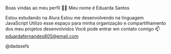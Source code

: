 Boas vindas ao meu perfil 💙💙
Meu nome é Eduarda Santos

Estou estudando na Alura
Estou me desenvolvendo na linguagem JavaScript
Utilizo esse espaço para minha organização e compartilhamento dos meu projetos desenvolvidos
Você pode entrar em contato comigo 📫
eduardafernandes805@email.com

@dadasefs
